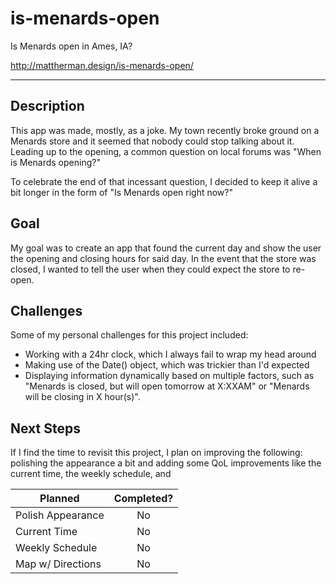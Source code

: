 # is-menards-open
Is Menards open in Ames, IA?

http://mattherman.design/is-menards-open/

---
## Description

This app was made, mostly, as a joke. My town recently broke ground on a Menards store and it seemed that nobody could stop talking about it. Leading up to the opening, a common question on local forums was "When is Menards opening?"

To celebrate the end of that incessant question, I decided to keep it alive a bit longer in the form of "Is Menards open right now?"

## Goal

My goal was to create an app that found the current day and show the user the opening and closing hours for said day. In the event that the store was closed, I wanted to tell the user when they could expect the store to re-open.

## Challenges

Some of my personal challenges for this project included:

+ Working with a 24hr clock, which I always fail to wrap my head around
+ Making use of the Date() object, which was trickier than I'd expected
+ Displaying information dynamically based on multiple factors, such as "Menards is closed, but will open tomorrow at X:XXAM" or "Menards will be closing in X hour(s)".

## Next Steps

If I find the time to revisit this project, I plan on improving the following: polishing the appearance a bit and adding some QoL improvements like the current time, the weekly schedule, and 

| Planned | Completed? |
| --- | :---: |
| Polish Appearance | No |
| Current Time | No |
| Weekly Schedule | No |
| Map w/ Directions | No |
